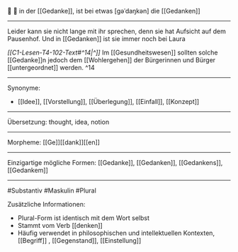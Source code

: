 🤔 🔵 in der [[Gedanke]], ist bei etwas [ɡəˈdaŋkən]
die [[Gedanken]]

---
Leider kann sie nicht lange mit ihr sprechen, denn sie hat Aufsicht auf dem Pausenhof. Und in [[Gedanken]] ist sie immer noch bei Laura

*[[C1-Lesen-T4-102-Text#^14|^]]* Im [[Gesundheitswesen]] sollten solche [[Gedanke]]n jedoch dem [[Wohlergehen]] der Bürgerinnen und Bürger [[untergeordnet]] werden. ^14


---
Synonyme:
- [[Idee]], [[Vorstellung]], [[Überlegung]], [[Einfall]], [[Konzept]]

---
Übersetzung: thought, idea, notion

---
Morpheme:
[[Ge]][[dank]][[en]]

---
Einzigartige mögliche Formen: 
[[Gedanke]], [[Gedanken]], [[Gedankens]], [[Gedankem]]

---
#Substantiv #Maskulin #Plural

Zusätzliche Informationen:
- Plural-Form ist identisch mit dem Wort selbst
- Stammt vom Verb [[denken]]
- Häufig verwendet in philosophischen und intellektuellen Kontexten, [[Begriff]]
, [[Gegenstand]], [[Einstellung]]